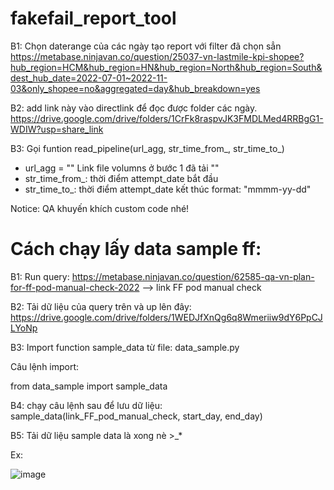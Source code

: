 ﻿# fakefail_report_tool


B1: Chọn daterange của các ngày tạo report với filter đã chọn sẳn https://metabase.ninjavan.co/question/25037-vn-lastmile-kpi-shopee?hub_region=HCM&hub_region=HN&hub_region=North&hub_region=South&dest_hub_date=2022-07-01~2022-11-03&only_shopee=no&aggregated=day&hub_breakdown=yes


B2: add link này vào directlink để đọc được folder các ngày. https://drive.google.com/drive/folders/1CrFk8raspvJK3FMDLMed4RRBgG1-WDIW?usp=share_link 

B3: Gọi funtion  read_pipeline(url_agg, str_time_from_, str_time_to_)

* url_agg = "" Link file volumns ở bước 1 đã tải "" 
* str_time_from_: thời điểm attempt_date bắt đầu
* str_time_to_: thời điểm attempt_date kết thúc
format: "mmmm-yy-dd"

Notice: QA khuyến khích custom code nhé!


# Cách chạy lấy data sample ff:
B1: Run query: https://metabase.ninjavan.co/question/62585-qa-vn-plan-for-ff-pod-manual-check-2022  --> link FF pod manual check


B2: Tải dữ liệu của query trên và up lên đây: https://drive.google.com/drive/folders/1WEDJfXnQg6q8Wmeriiw9dY6PpCJLYoNp  


B3: Import function sample_data từ file: data_sample.py

Câu lệnh import:

from data_sample import sample_data


B4: chạy câu lệnh sau để lưu dữ liệu:
sample_data(link_FF_pod_manual_check, start_day, end_day)

B5: Tải dữ liệu sample data là xong nè >_*

Ex:

![image](https://user-images.githubusercontent.com/74056907/209055774-428f6fba-5fa2-451e-bef1-4674bed8cc5a.png)

